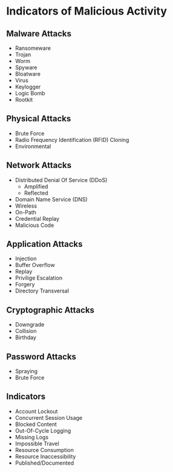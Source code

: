 # Indicators of Malicious Activity

## Malware Attacks
* Ransomeware
* Trojan
* Worm
* Spyware
* Bloatware
* Virus
* Keylogger
* Logic Bomb
* Rootkit
## Physical Attacks
* Brute Force
* Radio Frequency Identification (RFID) Cloning
* Environmental
## Network Attacks
* Distributed Denial Of Service (DDoS)
    * Amplified
    * Reflected
* Domain Name Service (DNS)
* Wireless
* On-Path
* Credential Replay
* Malicious Code
## Application Attacks
* Injection
* Buffer Overflow
* Replay
* Privilige Escalation
* Forgery
* Directory Transversal
## Cryptographic Attacks
* Downgrade
* Collision
* Birthday
## Password Attacks
* Spraying
* Brute Force
## Indicators
* Account Lockout
* Concurrent Session Usage
* Blocked Content
* Out-Of-Cycle Logging
* Missing Logs
* Impossible Travel
* Resource Consumption
* Resource Inaccessibility 
* Published/Documented